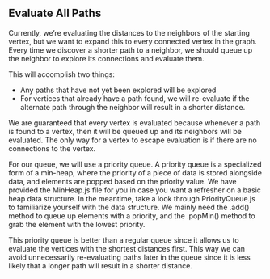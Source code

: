 ## Evaluate All Paths

Currently, we’re evaluating the distances to the neighbors of the starting vertex, but we want to expand this to every connected vertex in the graph. Every time we discover a shorter path to a neighbor, we should queue up the neighbor to explore its connections and evaluate them.

This will accomplish two things:

- Any paths that have not yet been explored will be explored
- For vertices that already have a path found, we will re-evaluate if the alternate path through the neighbor will result in a shorter distance.

We are guaranteed that every vertex is evaluated because whenever a path is found to a vertex, then it will be queued up and its neighbors will be evaluated. The only way for a vertex to escape evaluation is if there are no connections to the vertex.

For our queue, we will use a priority queue. A priority queue is a specialized form of a min-heap, where the priority of a piece of data is stored alongside data, and elements are popped based on the priority value. We have provided the MinHeap.js file for you in case you want a refresher on a basic heap data structure. In the meantime, take a look through PriorityQueue.js to familiarize yourself with the data structure. We mainly need the .add() method to queue up elements with a priority, and the .popMin() method to grab the element with the lowest priority.

This priority queue is better than a regular queue since it allows us to evaluate the vertices with the shortest distances first. This way we can avoid unnecessarily re-evaluating paths later in the queue since it is less likely that a longer path will result in a shorter distance.
